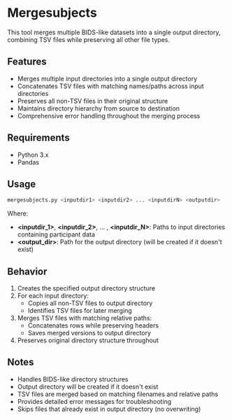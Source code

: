# Mergesubjects

This tool merges multiple BIDS-like datasets into a single output directory, combining TSV files while preserving all other file types.

## Features
- Merges multiple input directories into a single output directory
- Concatenates TSV files with matching names/paths across input directories
- Preserves all non-TSV files in their original structure
- Maintains directory hierarchy from source to destination
- Comprehensive error handling throughout the merging process

## Requirements
- Python 3.x
- Pandas

## Usage

```bash
mergesubjects.py <inputdir1> <inputdir2> ... <inputdirN> <outputdir>
```
Where:
- **<inputdir_1>**, **<inputdir_2>**, ... , **<inputdir_N>**: Paths to input directories containing participant data
- **<output_dir>**: Path for the output directory (will be created if it doesn't exist)

## Behavior
1. Creates the specified output directory structure
2. For each input directory:
   - Copies all non-TSV files to output directory
   - Identifies TSV files for later merging
3. Merges TSV files with matching relative paths:
   - Concatenates rows while preserving headers
   - Saves merged versions to output directory
4. Preserves original directory structure throughout

## Notes
- Handles BIDS-like directory structures
- Output directory will be created if it doesn't exist
- TSV files are merged based on matching filenames and relative paths
- Provides detailed error messages for troubleshooting
- Skips files that already exist in output directory (no overwriting)
